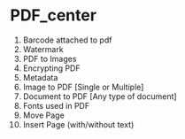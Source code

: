 # PDF_center

  1. Barcode attached to pdf 
  2. Watermark 
  3. PDF to Images
  4. Encrypting PDF
  5. Metadata
  6. Image to PDF [Single or Multiple]
  7. Document to PDF [Any type of document]
  8. Fonts used in PDF
  9. Move Page
 10. Insert Page (with/without text)
